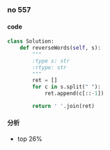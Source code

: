 ### no 557

#### code
```python
class Solution:
    def reverseWords(self, s):
        """
        :type s: str
        :rtype: str
        """
        ret = []
        for c in s.split(" "):
            ret.append(c[::-1])

        return ' '.join(ret)
```
#### 分析

- top 26%